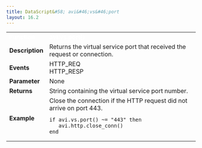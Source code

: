 ```yaml
---
title: DataScript&#58; avi&#46;vs&#46;port
layout: 16.2
---
```

<table class="table table-hover table table-bordered table-hover">  
<tbody>       
<tr>   
<td><font size="3" color="white"><strong>Function</strong></font></td>
<td><font color="white"><b>avi.vs.port()</b></font></td>
</tr>
<tr>   
<td><font size="3"><strong>Description</strong></font></td>
<td>Returns the virtual service port that received the request or connection.</td>
</tr>
<tr>   
<td><font size="3"><strong>Events</strong></font></td>
<td>HTTP_REQ<br> HTTP_RESP</td>
</tr>
<tr>   
<td><font size="3"><strong>Parameter</strong></font></td>
<td>None</td>
</tr>
<tr>   
<td><font size="3"><strong>Returns</strong></font></td>
<td>String containing the virtual service port number.</td>
</tr>
<tr>   
<td><font size="3"><strong>Example</strong></font></td>
<td>Close the connection if the HTTP request did not arrive on port 443.<br> 
<!-- Crayon Syntax Highlighter v2.7.1 --> <pre><code class="language-lua">if avi.vs.port() ~= "443" then
   avi.http.close_conn()
end</code></pre> 
<!-- [Format Time: 0.0020 seconds] --></td>
</tr>
</tbody>
</table> 